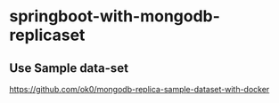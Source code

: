 # springboot-with-mongodb-replicaset
## Use Sample data-set
https://github.com/ok0/mongodb-replica-sample-dataset-with-docker